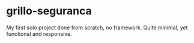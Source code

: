 # grillo-seguranca
My first solo project done from scratch, no framework. Quite minimal, yet functional and responsive.
